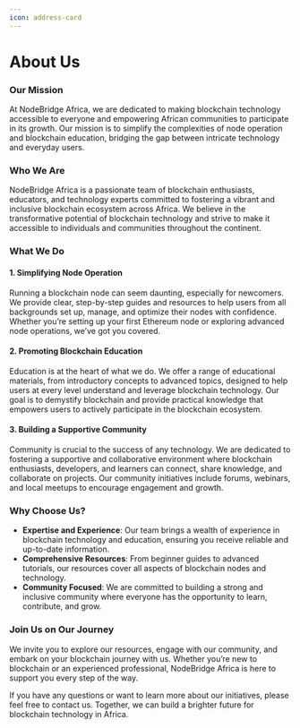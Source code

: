 ```yaml
---
icon: address-card
---
```


# About Us

### Our Mission

At NodeBridge Africa, we are dedicated to making blockchain technology accessible to everyone and empowering African communities to participate in its growth. Our mission is to simplify the complexities of node operation and blockchain education, bridging the gap between intricate technology and everyday users.

### Who We Are

NodeBridge Africa is a passionate team of blockchain enthusiasts, educators, and technology experts committed to fostering a vibrant and inclusive blockchain ecosystem across Africa. We believe in the transformative potential of blockchain technology and strive to make it accessible to individuals and communities throughout the continent.

### What We Do

#### **1. Simplifying Node Operation**

Running a blockchain node can seem daunting, especially for newcomers. We provide clear, step-by-step guides and resources to help users from all backgrounds set up, manage, and optimize their nodes with confidence. Whether you’re setting up your first Ethereum node or exploring advanced node operations, we’ve got you covered.

#### **2. Promoting Blockchain Education**

Education is at the heart of what we do. We offer a range of educational materials, from introductory concepts to advanced topics, designed to help users at every level understand and leverage blockchain technology. Our goal is to demystify blockchain and provide practical knowledge that empowers users to actively participate in the blockchain ecosystem.

#### **3. Building a Supportive Community**

Community is crucial to the success of any technology. We are dedicated to fostering a supportive and collaborative environment where blockchain enthusiasts, developers, and learners can connect, share knowledge, and collaborate on projects. Our community initiatives include forums, webinars, and local meetups to encourage engagement and growth.

### Why Choose Us?

* **Expertise and Experience**: Our team brings a wealth of experience in blockchain technology and education, ensuring you receive reliable and up-to-date information.
* **Comprehensive Resources**: From beginner guides to advanced tutorials, our resources cover all aspects of blockchain nodes and technology.
* **Community Focused**: We are committed to building a strong and inclusive community where everyone has the opportunity to learn, contribute, and grow.

### Join Us on Our Journey

We invite you to explore our resources, engage with our community, and embark on your blockchain journey with us. Whether you’re new to blockchain or an experienced professional, NodeBridge Africa is here to support you every step of the way.

If you have any questions or want to learn more about our initiatives, please feel free to contact us. Together, we can build a brighter future for blockchain technology in Africa.
